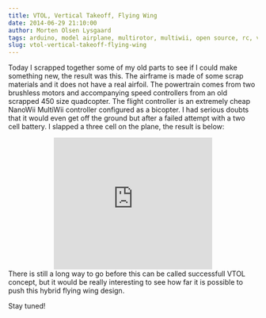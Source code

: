 ```yaml
---
title: VTOL, Vertical Takeoff, Flying Wing
date: 2014-06-29 21:10:00
author: Morten Olsen Lysgaard
tags: arduino, model airplane, multirotor, multiwii, open source, rc, vtol
slug: vtol-vertical-takeoff-flying-wing
---
```


Today I scrapped together some of my old parts to see if I could make
something new, the result was this. The airframe is made of some scrap
materials and it does not have a real airfoil. The powertrain comes from
two brushless motors and accompanying speed controllers from an old
scrapped 450 size quadcopter. The flight controller is an extremely
cheap NanoWii MultiWii controller configured as a bicopter. I had
serious doubts that it would even get off the ground but after a failed
attempt with a two cell battery. I slapped a three cell on the plane,
the result is below:

<div class="separator" style="clear: both; text-align: center;">
<iframe allowfullscreen="allowfullscreen" webkitallowfullscreen="webkitallowfullscreen" mozallowfullscreen="mozallowfullscreen" width="320" height="266" src="https://www.youtube.com/embed/xYRHhSLbvXY?feature=player_embedded" frameborder="0">
</iframe>
</div>
There is still a long way to go before this can be called successfull
VTOL concept, but it would be really interesting to see how far it is
possible to push this hybrid flying wing design.

Stay tuned!
